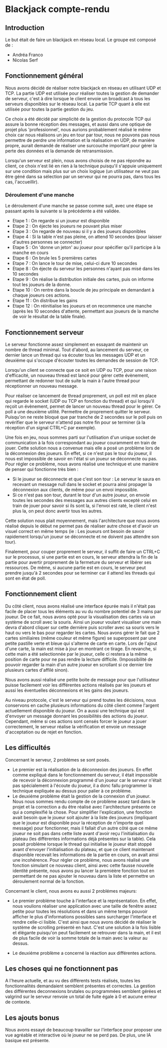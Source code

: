# Blackjack compte-rendu

## Introduction

Le but était de faire un blackjack en réseau local.
Le groupe est composé de :
* Andréa Franco
* Nicolas Serf

## Fonctionnement général

Nous avons décidé de réaliser notre blackjack en réseau en utilisant UDP et TCP. La partie UDP est utilisée pour réaliser toutes la gestion de demander de serveur, c'est à dire lorsque le client envoie un broadcast à tous les serveurs disponibles sur le réseau local. La partie TCP quant à elle est utilisée pour toutes la partie gestion du jeu.

Ce choix a été décidé par simplicité de la gestion du protocole TCP qui assure la bonne réception des messages, et aussi dans une optique de projet plus 'professionnel', nous aurions probablement réalisé le même choix car nous réalisons un jeu en tour par tour, nous ne pouvons pas nous permettre de perdre une information et la réalisation en UDP, de maniére propre, aurait demandé de réaliser une surcouche important pour gérer la perte des données et la demande de retransmission.

Lorsqu'un serveur est plein, nous avons choisis de ne pas répondre au client, ce choix n'est lié en rien à la technique puisqu'il s'appuie uniquement sur une condition mais plus sur un choix logique (un utilisateur ne veut pas être géné dans sa sélection par un serveur qui ne pourra pas, dans tous les cas, l'accueillir).

### Déroulement d'une manche

Le déroulement d'une manche se passe comme suit, avec une étape se passant après la suivante si la précédente a été validée.

* Etape 1 : On regarde si un joueur est disponible
* Etape 2 : On éjecte les joueurs ne pouvant plus miser
* Etape 3 : On regarde de nouveau si il y a des joueurs disponibles
* Etape 4 : Si la table n'est pas pleine, on attend 10 secondes (pour laisser d'autres personnes se connecter)
* Etape 5 : On 'donne un jeton' au joueur pour spécifier qu'il participe à la manche en cours
* Etape 6 : On brule les 5 premières cartes
* Etape 7 : On lance le tour de mise, celui-ci dure 10 secondes
* Etape 8 : On éjecte du serveur les personnes n'ayant pas misé dans les 10 secondes
* Etape 9 : On réalise la distribution initiale des cartes, puis on informe tout les joueurs de la donne.
* Etape 10 : On rentre dans la boucle de jeu principale en demandant à chaque joueurs ces actions.
* Etape 11 : On distribue les gains
* Etape 12 : On réinitialise les joueurs et on recommence une manche (après les 10 secondes d'attente, permettant aux joueurs de la manche de voir le résultat de la table finale).

## Fonctionnement serveur

Le serveur fonctionne assez simplement en essayant de maintenir un nombre de thread minimal.
Tout d'abord, au lancement du serveur, ce dernier lance un thread qui va écouter tous les messages UDP et un deuxiéme qui s'occupe d'écouter toutes les demandes de session de TCP.

Lorsqu'un client se connecte que ce soit en UDP ou TCP, pour une raison d'efficacité, un nouveau thread est lancé pour gérer cette évènement, permettant de redonner tout de suite la main à l'autre thread pour réceptionner un nouveau message.

Pour réaliser ce lancement de thread proprement, un poll est mit en place qui regarde le socket (UDP ou TCP en fonction du thread) et qui lorsqu'il reçoit un évènement, permet de lancer un nouveau thread pour le gérer. Ce poll a une deuxième utilité. Permettre de proprement quitter le serveur. Puisqu'on ne reste bloqué que par tranche de 2 secondes sur le poll puis on revérifier que le serveur n'attend pas notre fin pour se terminer (à la réception d'un signal CTRL+C par exemple).

Une fois en jeu, nous sommes parti sur l'utilisation d'un unique socket de communication à la fois correspondant au joueur couramment en train de jouer. 
Cette solution nous a convenue mais elle a posé un problème lors de la déconnexion des joueurs. En effet, si ce n'est pas le tour du joueur, il nous est impossible de savoir en l'état si un joueur se déconnecte ou pas. 
Pour régler ce problème, nous avons réalisé une technique et une manière de penser qui fonctionne très bien :
* Si le joueur se déconnecte et que c'est son tour : Le serveur le saura en recevant un message null dans le socket et pourra ainsi propager la déconnexion aux clients, de même pour un envoi impossible.
* Si ce n'est pas son tour, durant le tour d'un autre joueur, on envoie toutes les secondes des messages aux autres clients excepté celui en train de jouer pour savoir si ils sont la, si l'envoi est raté, le client n'est plus la, on peut donc avertir tous les autres.

Cette solution nous plait moyennement, mais l'architecture que nous avons réalisé depuis le début ne permet pas de réaliser autre chose et d'avoir un visuel correct en même temps (ie : Les joueurs ont besoin de savoir rapidement lorsqu'un joueur se déconnecte et ne doivent pas attendre son tour).

Finalement, pour couper proprement le serveur, il suffit de faire un CTRL+C sur le processus, si une partie est en cours, le serveur attendra la fin de la partie pour avertir proprement de la fermeture du serveur et libérer ses ressources. De même, si aucune partie est en cours, le serveur peut prendre jusqu'à 2 secondes pour se terminer car il attend les threads qui sont en état de poll.

## Fonctionnement client

Du côté client, nous avons réalisé une interface épurée mais il n'était pas facile de placer tous les éléments au vu du nombre potentiel de 3 mains par joueur.
De ce fait, nous avons opté pour la visualisation des cartes via un système de scroll avec la souris.
Ainsi un joueur voulant visualiser une main devra d'abord cliquer sur cette dernière puis scroller avec sa souris vers le haut ou vers le bas pour regarder les cartes. Nous avons gérer le fait que 2 cartes similiaires (même couleur et même figure) se superposent par une petite pastille verte et bleue qui s'alterne de carte en carte. Lors de l'ajout d'une carte, la main est mise à jour en montrant ce tirage. En revanche, si cette main a été selectionnée par le joueur, celle ci restera a la même position de carte pour ne pas rendre la lecture difficile. (Impossibilité de pouvoir regarder la main d'un autre joueur en scrollant si ce dernier tire plusieurs cartes d'affilé sinon).

Nous avons aussi réalisé une petite boite de message pour que l'utilisateur puisse facilement voir les différentes actions réalisés par les joueurs et aussi les éventuelles déconnexions et les gains des joueurs.

Au niveau protocole, c'est le serveur qui prend toutes les décisions, nous conservons en cache plusieurs informations du côté client comme l'argent actuellement disponible du joueur. On a aussi une technique qui est d'envoyer un message donnant les possibilités des actions du joueur. Cependant, même si ces actions sont censés forcer le joueur a jouer correctement, le serveur réalise la vérification et envoie un message d'acceptation ou de rejet en fonction.

## Les difficultés 

Concernant le serveur, 2 problémes se sont posés.

* Le premier est la réalisation de la déconnexion des joueurs. En effet comme expliqué dans le fonctionnement du serveur, il était impossible de recevoir la déconnexion programmé d'un joueur car le serveur n'était pas spécialement à l'écoute du joueur, il a donc fallu programmer la technique expliquée au dessus pour palier à ce probléme. 
* Le deuxiéme probléme était la gestion de la connexion d'un joueur. Nous nous sommes rendu compte de ce problème assez tard dans le projet et la correction a du être réalisé avec l'architecture présente ce qui a complexifié la chose. Pour simplifier l'explication, une fonction avait besoin que le joueur soit ajouter à la liste des joueurs (impliquant que le joueur est disponible pour la réception de n'importe quel message) pour fonctionner, mais il fallait d'un autre côté que ce même joueur ne soit pas dans cette liste avant d'avoir reçu l'initialisation du plateau (les différentes informations déjà présentes sur la table). Cela posait probléme lorsque le thread qui initialise le joueur était stoppé avant d'envoyer l'initialisation du plateau, et que ce client maintenant disponible recevait les informations de la partie en cours, on avait ainsi une incohérence. Pour régler ce probléme, nous avons réalisé une fonction simulant ce nouveau client, ainsi avec cette fausse nouvelle identité présente, nous avons pu lancer la premiéère fonction tout en permettant de ne pas ajouter le nouveau dans la liste et permettre un déroulement normal de la fonction.

Concernant le client, nous avons eu aussi 2 problémes majeurs:

* Le premier probléme touche à l'interface et la représentation. En effet, nous voulions réaliser une application avec une taille de fenêtre assez petite pour toutes les résolutions et dans un même temps pouvoir afficher le plus d'informations possibles sans surcharger l'interface et rendre celle-ci lisible. C'est ainsi que nous avons décidé de réaliser le système de scrolling présenté en haut. C'est une solution à la fois lisible et élégante puisqu'on peut facilement se retrouver dans la main, et il est de plus facile de voir la somme totale de la main avec la valeur au dessus.

* Le deuxiéme problème a concerné la réaction aux différentes actions.

## Les choses qui ne fonctionnent pas 

A l'heure actuelle, et au vu des différents tests réalisés, toutes les fonctionnalités demandaient semblent présentes et correctes. La gestion des différentes deconnexions brutales ou programmées semblent gérées et valgrind sur le serveur renvoie un total de fuite égale à 0 et aucune erreur de contexte.

## Les ajouts bonus

Nous avons essayé de beaucoup travailler sur l'interface pour proposer une vue agréable et interactive où le joueur ne se perd pas. 
De plus, une IA basique est présente.
